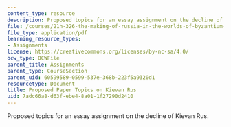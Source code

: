 ```yaml
---
content_type: resource
description: Proposed topics for an essay assignment on the decline of Kievan Rus.
file: /courses/21h-326-the-making-of-russia-in-the-worlds-of-byzantium-mongolia-and-europe-spring-1998/7adc66a8d63febe48a011f27290d2410_asgmt3.pdf
file_type: application/pdf
learning_resource_types:
- Assignments
license: https://creativecommons.org/licenses/by-nc-sa/4.0/
ocw_type: OCWFile
parent_title: Assignments
parent_type: CourseSection
parent_uid: 60599589-0599-537e-368b-223f5a9320d1
resourcetype: Document
title: Proposed Paper Topics on Kievan Rus
uid: 7adc66a8-d63f-ebe4-8a01-1f27290d2410
---
```

Proposed topics for an essay assignment on the decline of Kievan Rus.